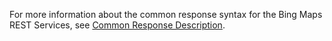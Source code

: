  For more information about the common response syntax for the Bing Maps REST Services, see [Common Response Description](../rest-services/common-response-description.md).